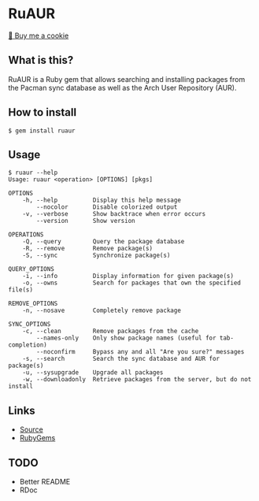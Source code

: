 # RuAUR

<a href="https://www.buymeacoffee.com/mjwhitta">🍪 Buy me a cookie</a>

## What is this?

RuAUR is a Ruby gem that allows searching and installing packages from
the Pacman sync database as well as the Arch User Repository (AUR).

## How to install

```
$ gem install ruaur
```

## Usage

```
$ ruaur --help
Usage: ruaur <operation> [OPTIONS] [pkgs]

OPTIONS
    -h, --help          Display this help message
        --nocolor       Disable colorized output
    -v, --verbose       Show backtrace when error occurs
        --version       Show version

OPERATIONS
    -Q, --query         Query the package database
    -R, --remove        Remove package(s)
    -S, --sync          Synchronize package(s)

QUERY_OPTIONS
    -i, --info          Display information for given package(s)
    -o, --owns          Search for packages that own the specified file(s)

REMOVE_OPTIONS
    -n, --nosave        Completely remove package

SYNC_OPTIONS
    -c, --clean         Remove packages from the cache
        --names-only    Only show package names (useful for tab-completion)
        --noconfirm     Bypass any and all "Are you sure?" messages
    -s, --search        Search the sync database and AUR for package(s)
    -u, --sysupgrade    Upgrade all packages
    -w, --downloadonly  Retrieve packages from the server, but do not install
```

## Links

- [Source](https://gitlab.com/mjwhitta/ruaur)
- [RubyGems](https://rubygems.org/gems/ruaur)

## TODO

- Better README
- RDoc
